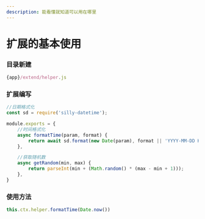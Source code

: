 ```yaml
---
description: 能看懂就知道可以用在哪里
---
```


# 扩展的基本使用

### 目录新建

```javascript
{app}/extend/helper.js
```

### 扩展编写

```javascript
//日期格式化
const sd = require('silly-datetime');

module.exports = {
    //时间格式化
    async formatTime(param, format) {
        return await sd.format(new Date(param), format || 'YYYY-MM-DD HH:mm')
    },

    //获取随机数
    async getRandom(min, max) {
        return parseInt(min + (Math.random() * (max - min + 1)));
    },
}
```

### 使用方法

```javascript
this.ctx.helper.formatTime(Date.now())
```

